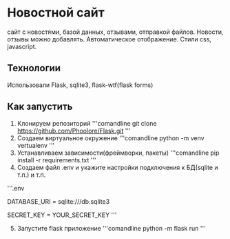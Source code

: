 # Новостной сайт
сайт с новостями, базой данных, отзывами, отправкой файлов. Новости, отзывы можно добавлять. Автоматическое отображение. Стили css, javascript.

## Технологии
Использовали Flask, sqlite3, flask-wtf(flask forms)

## Как запустить
1. Клонируем репозиторий
'''comandline
git clone https://github.com/Phoolore/Flask.git
'''
2. Создаем виртуальное окружение
'''comandline
python -m venv vertualenv
'''
3. Устанавливаем зависимости(фреймворки, пакеты)
'''comandline
pip install -r requirements.txt
'''
4. Создаем файл .env и укажите настройки подключения к БД(sqlite и т.п.) и т.п.

'''.env

DATABASE_URI = sqlite:///db.sqlite3

SECRET_KEY = YOUR_SECRET_KEY
'''

5. Запустите flask приложение
'''comandline
python -m flask run
'''